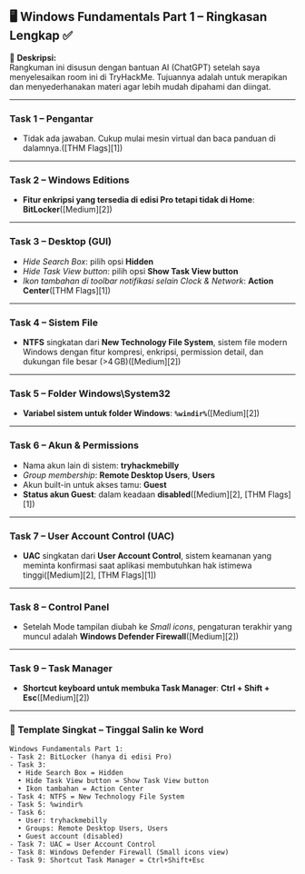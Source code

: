 ## 🖥️ Windows Fundamentals Part 1 – Ringkasan Lengkap ✅

📝 **Deskripsi:**  
Rangkuman ini disusun dengan bantuan AI (ChatGPT) setelah saya menyelesaikan room ini di TryHackMe. Tujuannya adalah untuk merapikan dan menyederhanakan materi agar lebih mudah dipahami dan diingat.

---

### Task 1 – Pengantar

* Tidak ada jawaban. Cukup mulai mesin virtual dan baca panduan di dalamnya.([THM Flags][1])

---

### Task 2 – Windows Editions

* **Fitur enkripsi yang tersedia di edisi Pro tetapi tidak di Home**: **BitLocker**([Medium][2])

---

### Task 3 – Desktop (GUI)

* *Hide Search Box*: pilih opsi **Hidden**
* *Hide Task View button*: pilih opsi **Show Task View button**
* *Ikon tambahan di toolbar notifikasi selain Clock & Network*: **Action Center**([THM Flags][1])

---

### Task 4 – Sistem File

* **NTFS** singkatan dari **New Technology File System**, sistem file modern Windows dengan fitur kompresi, enkripsi, permission detail, dan dukungan file besar (>4 GB)([Medium][2])

---

### Task 5 – Folder Windows\System32

* **Variabel sistem untuk folder Windows**: **`%windir%`**([Medium][2])

---

### Task 6 – Akun & Permissions

* Nama akun lain di sistem: **tryhackmebilly**
* *Group membership*: **Remote Desktop Users**, **Users**
* Akun built-in untuk akses tamu: **Guest**
* **Status akun Guest**: dalam keadaan **disabled**([Medium][2], [THM Flags][1])

---

### Task 7 – User Account Control (UAC)

* **UAC** singkatan dari **User Account Control**, sistem keamanan yang meminta konfirmasi saat aplikasi membutuhkan hak istimewa tinggi([Medium][2], [THM Flags][1])

---

### Task 8 – Control Panel

* Setelah Mode tampilan diubah ke *Small icons*, pengaturan terakhir yang muncul adalah **Windows Defender Firewall**([Medium][2])

---

### Task 9 – Task Manager

* **Shortcut keyboard untuk membuka Task Manager**: **Ctrl + Shift + Esc**([Medium][2])

---

### 📝 Template Singkat – Tinggal Salin ke Word

```
Windows Fundamentals Part 1:
- Task 2: BitLocker (hanya di edisi Pro)
- Task 3:
  • Hide Search Box = Hidden
  • Hide Task View button = Show Task View button
  • Ikon tambahan = Action Center
- Task 4: NTFS = New Technology File System
- Task 5: %windir%
- Task 6:
  • User: tryhackmebilly
  • Groups: Remote Desktop Users, Users
  • Guest account (disabled)
- Task 7: UAC = User Account Control
- Task 8: Windows Defender Firewall (Small icons view)
- Task 9: Shortcut Task Manager = Ctrl+Shift+Esc
```
